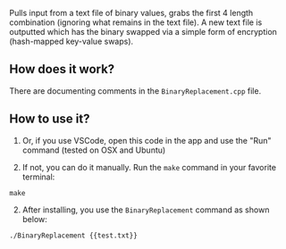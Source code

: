 Pulls input from a text file of binary values, grabs the first 4 length combination (ignoring what remains in the text file). A new text file is outputted which has the binary swapped via a simple form of encryption (hash-mapped key-value swaps).

## How does it work?
There are documenting comments in the `BinaryReplacement.cpp` file.

## How to use it?
1. Or, if you use VSCode, open this code in the app and use the "Run" command (tested on OSX and Ubuntu)

2. If not, you can do it manually. Run the `make` command in your favorite terminal:
```
make
```
2. After installing, you use the `BinaryReplacement` command as shown below:
```
./BinaryReplacement {{test.txt}}
```
